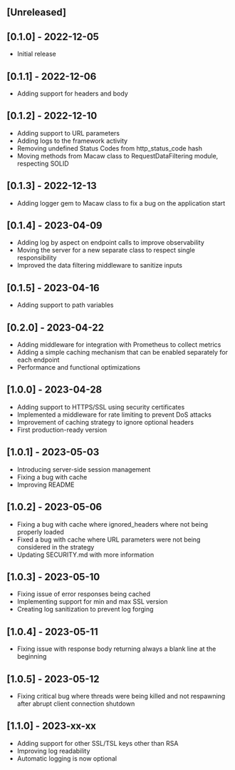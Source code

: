 ## [Unreleased]

## [0.1.0] - 2022-12-05

- Initial release

## [0.1.1] - 2022-12-06

- Adding support for headers and body

## [0.1.2] - 2022-12-10

- Adding support to URL parameters
- Adding logs to the framework activity
- Removing undefined Status Codes from http_status_code hash
- Moving methods from Macaw class to RequestDataFiltering module, respecting SOLID

## [0.1.3] - 2022-12-13

- Adding logger gem to Macaw class to fix a bug on the application start

## [0.1.4] - 2023-04-09

- Adding log by aspect on endpoint calls to improve observability
- Moving the server for a new separate class to respect single responsibility
- Improved the data filtering middleware to sanitize inputs

## [0.1.5] - 2023-04-16

- Adding support to path variables

## [0.2.0] - 2023-04-22

- Adding middleware for integration with Prometheus to collect metrics
- Adding a simple caching mechanism that can be enabled separately for each endpoint
- Performance and functional optimizations

## [1.0.0] - 2023-04-28

- Adding support to HTTPS/SSL using security certificates
- Implemented a middleware for rate limiting to prevent DoS attacks
- Improvement of caching strategy to ignore optional headers
- First production-ready version

## [1.0.1] - 2023-05-03

- Introducing server-side session management
- Fixing a bug with cache
- Improving README

## [1.0.2] - 2023-05-06

- Fixing a bug with cache where ignored_headers where not being properly loaded
- Fixed a bug with cache where URL parameters were not being considered in the strategy
- Updating SECURITY.md with more information

## [1.0.3] - 2023-05-10

- Fixing issue of error responses being cached
- Implementing support for min and max SSL version
- Creating log sanitization to prevent log forging

## [1.0.4] - 2023-05-11

- Fixing issue with response body returning always a blank line at the beginning

## [1.0.5] - 2023-05-12

- Fixing critical bug where threads were being killed and not respawning after abrupt client connection shutdown

## [1.1.0] - 2023-xx-xx

- Adding support for other SSL/TSL keys other than RSA
- Improving log readability
- Automatic logging is now optional